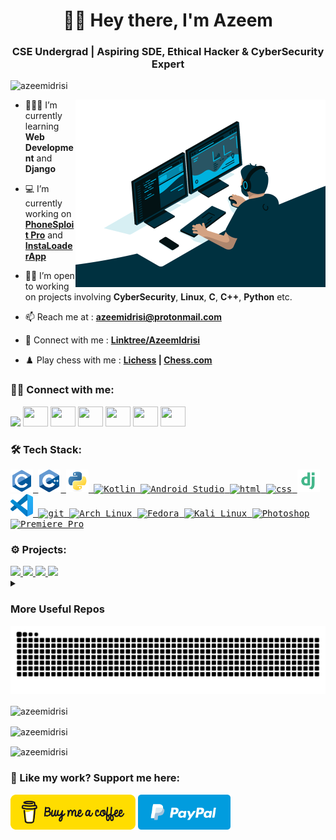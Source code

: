 <!-- [![MasterHead] -->
<h1 align="center">👋🏻 Hey there, I'm Azeem</h1>
<h3 align="center"> CSE Undergrad | Aspiring SDE, Ethical Hacker & CyberSecurity Expert</h3>

<p align="left"> <img
        src="https://komarev.com/ghpvc/?username=azeemidrisi&label=Profile%20views&color=0e75b6&style=flat"
        alt="azeemidrisi" /> </p>

<img align="right" alt="Coding" width="400" src="docs/avento.gif" />

- 🧑🏻‍💻 I’m currently learning **Web Development** and  **Django**

- 💻 I’m currently working on [**PhoneSploit Pro**](https://github.com/AzeemIdrisi/PhoneSploit-Pro) and
[**InstaLoaderApp**](https://github.com/AzeemIdrisi/InstaLoaderApp)

- 🤝🏻 I’m open to working on projects involving **CyberSecurity**, **Linux**, **C**, **C++**, **Python** etc.

- 📫 Reach me at : **<azeemidrisi@protonmail.com>**

- 📱 Connect with me : **[Linktree/AzeemIdrisi](https://linktr.ee/AzeemIdrisi)**

- ♟️ Play chess with me : **[Lichess](https://lichess.org/@/Lord_Azeem) | [Chess.com](https://chess.com/member/lord_azeem)**

<h3 align="left">🤙🏻 Connect with me:</h3>
<p align="left"><a href="https://www.twitter.com/Azeem_5202" target="_blank" rel="noreferrer"> <kbd> <img
            src="https://upload.wikimedia.org/wikipedia/commons/9/95/Twitter_new_X_logo.png"
            width="38" /></a> <a href="https://www.dev.to/AzeemIdrisi" target="_blank"
        rel="noreferrer"> <kbd> <img
            src="https://dev-to-uploads.s3.amazonaws.com/uploads/logos/resized_logo_UQww2soKuUsjaOGNB38o.png"
            width="40" height="32" /></a> <a href="https://www.facebook.com/Azeem.5202" target="_blank"
        rel="noreferrer"> <kbd> <img
            src="https://raw.githubusercontent.com/danielcranney/readme-generator/main/public/icons/socials/facebook.svg"
            width="40" height="32" /></a> <a href="http://www.instagram.com/azeem_5202" target="_blank"
        rel="noreferrer"> <kbd> <img
            src="https://raw.githubusercontent.com/danielcranney/readme-generator/main/public/icons/socials/instagram.svg"
            width="40" height="32" /></a> <a href="https://www.linkedin.com/in/azeem5202" target="_blank"
        rel="noreferrer"> <kbd> <img
            src="https://raw.githubusercontent.com/danielcranney/readme-generator/main/public/icons/socials/linkedin.svg"
            width="40" height="32" /></a> <a href="https://www.stackoverflow.com/users/20801729/mohd-azeem"
        target="_blank" rel="noreferrer"> <kbd> <img
            src="https://raw.githubusercontent.com/danielcranney/readme-generator/main/public/icons/socials/stackoverflow.svg"
            width="40" height="32" /></a> <a href="https://www.youtube.com/c/MrTricksMaster" target="_blank"
        rel="noreferrer"> <kbd> <img
            src="https://raw.githubusercontent.com/danielcranney/readme-generator/main/public/icons/socials/youtube.svg"
            width="40" height="32" /></a>
</p>

<h3 align="left">🛠️ Tech Stack:</h3>
<p align="left"> <a href="https://www.cprogramming.com/" target="_blank" rel="noreferrer">  <kbd> <img
            src="https://raw.githubusercontent.com/devicons/devicon/master/icons/c/c-original.svg" alt="c"
            width="36" /> </a>
    <a href="https://www.w3schools.com/cpp/" target="_blank" rel="noreferrer">  <kbd> <img
            src="https://raw.githubusercontent.com/devicons/devicon/master/icons/cplusplus/cplusplus-original.svg"
            alt="cplusplus" width="36" /> </a>
    <a href="https://www.python.org" target="_blank" rel="noreferrer">  <kbd> <img
            src="https://raw.githubusercontent.com/devicons/devicon/master/icons/python/python-original.svg"
            alt="python" width="36" /> </a>
    <a href="https://www.kotlinlang.org" target="_blank" rel="noreferrer">  <kbd> <img
            src="https://icon.icepanel.io/Technology/svg/Kotlin.svg"
            alt="Kotlin" width="36" /> </a>
    <a href="https://developer.android.com/studio/" target="_blank" rel="noreferrer">  <kbd> <img
            src="https://upload.wikimedia.org/wikipedia/commons/c/c1/Android_Studio_icon_%282023%29.svg"
            alt="Android Studio" width="36" /> </a>
    <a href="https://developer.mozilla.org/en-US/docs/Web/HTML" target="_blank" rel="noreferrer">  <kbd> <img
            src="https://www.w3.org/html/logo/downloads/HTML5_Logo.svg"
            alt="html" width="36" /> </a>
    <a href="https://developer.mozilla.org/en-US/docs/Web/CSS" target="_blank" rel="noreferrer">  <kbd> <img
            src="https://upload.wikimedia.org/wikipedia/commons/d/d5/CSS3_logo_and_wordmark.svg"
            alt="css" width="26" /> </a>
    <a href="https://www.djangoproject.com/" target="_blank" rel="noreferrer"> <kbd> <img src="https://raw.githubusercontent.com/vscode-icons/vscode-icons/0927fc72a1d655c12ec60178df88bef6da3b883d/icons/file_type_django.svg" width="36" alt="Django" /></a>
<!--     <a href="https://kotlinlang.org" target="_blank" rel="noreferrer">  <kbd> <img
            src="https://raw.githubusercontent.com/github/explore/4479d2a2c854198cb00160f8593519c14dc3b905/topics/kotlin/kotlin.png"
            alt="kotlin" width="36" /> </a> -->
    <a href="https://code.visualstudio.com/" target="_blank" rel="noreferrer">  <kbd> <img
            src="https://github.com/devicons/devicon/blob/master/icons/vscode/vscode-original.svg"
            title="Visual Studio Code" alt="Visual Studio Code" width="36"/> </a>
    <a href="https://git-scm.com/" target="_blank" rel="noreferrer">  <kbd> <img
            src="https://www.vectorlogo.zone/logos/git-scm/git-scm-icon.svg" alt="git" width="36"/>
        </a>
    <a href="https://archlinux.org/" target="_blank" rel="noreferrer"> <kbd>  <img
            src="https://upload.wikimedia.org/wikipedia/commons/1/13/Arch_Linux_%22Crystal%22_icon.svg"
            alt="Arch Linux" width="36" /> </a>
    <!--    <a href="https://endeavouros.com/" target="_blank" rel="noreferrer"> <img src="https://github.com/endeavouros-team/endeavouros-theming/blob/master/EndeavourOS-icon.png" alt="Linux Mint" width="36" height="40"/> </a> -->
    <a href="https://fedoraproject.org/" target="_blank" rel="noreferrer">  <kbd> <img
            src="https://upload.wikimedia.org/wikipedia/commons/4/41/Fedora_icon_%282021%29.svg"
            alt="Fedora" width="36"/> </a>
    <a href="https://www.kali.org/" target="_blank" rel="noreferrer">  <kbd> <img
            src="https://upload.wikimedia.org/wikipedia/commons/2/2b/Kali-dragon-icon.svg" alt="Kali Linux"
            width="36" /> </a>
    <!--   <a href="https://ubuntu.com/" target="_blank" rel="noreferrer"> <img src="https://assets.ubuntu.com/v1/29985a98-ubuntu-logo32.png" alt="Ubuntu" width="36" height="40"/> </a>
<a href="https://linuxmint.com/" target="_blank" rel="noreferrer"> <img src="https://upload.wikimedia.org/wikipedia/commons/3/3f/Linux_Mint_logo_without_wordmark.svg" alt="Linux Mint" width="36" height="40"/> </a> -->
    <a href="https://www.adobe.com/uk/products/photoshop.html" target="_blank" rel="noreferrer"> <kbd> <img
            src="https://upload.wikimedia.org/wikipedia/commons/thumb/a/af/Adobe_Photoshop_CC_icon.svg/240px-Adobe_Photoshop_CC_icon.svg.png"
            alt="Photoshop" width="36" /> </a> <a
        href="https://www.adobe.com/uk/products/premiere.html" target="_blank" rel="noreferrer"> <kbd> <img
            src="https://upload.wikimedia.org/wikipedia/commons/4/40/Adobe_Premiere_Pro_CC_icon.svg"
            alt="Premiere Pro" width="36" /> </a>
</p>

<h3 align="left">⚙️ Projects:</h3>
<a href="https://github.com/AzeemIdrisi/PhoneSploit-Pro"><img
        src="https://github-readme-stats.vercel.app/api/pin/?username=AzeemIdrisi&repo=PhoneSploit-Pro" />
</a>
<a href="https://github.com/AzeemIdrisi/InstaLoaderApp"><img
        src="https://github-readme-stats.vercel.app/api/pin/?username=AzeemIdrisi&repo=InstaLoaderApp" />
</a>
<a href="https://github.com/AzeemIdrisi/QR-Attendance-System"><img
        src="https://github-readme-stats.vercel.app/api/pin/?username=AzeemIdrisi&repo=QR-Attendance-System" />
</a>
<a href="https://github.com/AlphaCorpIN/Hacking-Repos"><img
        src="https://github-readme-stats.vercel.app/api/pin/?username=AlphaCorpIN&repo=Hacking-Repos" />
</a>

</br>
<details>
        <summary><h3> More Useful Repos</h3></summary>
<a href="https://github.com/AzeemIdrisi/StoreX"><img
        src="https://github-readme-stats.vercel.app/api/pin/?username=AzeemIdrisi&repo=StoreX" />
</a>
<a href="https://github.com/AzeemIdrisi/TweetifyMusic"><img
        src="https://github-readme-stats.vercel.app/api/pin/?username=AzeemIdrisi&repo=TweetifyMusic" />
</a>
<a href="https://github.com/AzeemIdrisi/ChatterBox"><img
        src="https://github-readme-stats.vercel.app/api/pin/?username=AzeemIdrisi&repo=ChatterBox" />
</a>
<a href="https://github.com/AzeemIdrisi/XeroSploit-Pro"><img
        src="https://github-readme-stats.vercel.app/api/pin/?username=AzeemIdrisi&repo=XeroSploit-Pro" />
</a>
<a href="https://github.com/AzeemIdrisi/SwiftChat"><img
        src="https://github-readme-stats.vercel.app/api/pin/?username=AzeemIdrisi&repo=SwiftChat" />
</a>
</details>

<picture>
    <source media="(prefers-color-scheme: dark)"
        srcset="https://raw.githubusercontent.com/AzeemIdrisi/AzeemIdrisi/output/github-contribution-grid-snake-dark.svg">
    <source media="(prefers-color-scheme: light)"
        srcset="https://raw.githubusercontent.com/AzeemIdrisi/AzeemIdrisi/output/github-contribution-grid-snake.svg">
    <img alt="github contribution grid snake animation"
        src="https://raw.githubusercontent.com/AzeemIdrisi/AzeemIdrisi/output/github-contribution-grid-snake.svg">
</picture>

<p><img align="center"
        src="https://github-readme-stats.vercel.app/api/top-langs?username=azeemidrisi&show_icons=true&locale=en&layout=compact"
        alt="azeemidrisi" /></p>

<p><img align="center"
        src="https://github-readme-stats.vercel.app/api?username=azeemidrisi&show_icons=true&include_all_commits=true&locale=en"
        alt="azeemidrisi" /></p>

<p><img align="center" src="https://github-readme-streak-stats.herokuapp.com/?user=azeemidrisi&"
        alt="azeemidrisi" /></p>

<h3 align="left">🚀 Like my work? Support me here:</h3>
<a href="https://www.buymeacoffee.com/AzeemIdrisi" target="_blank"> <kbd> <img
        src="docs/default-yellow.png" alt="Buy Me A Coffee"
        width="200"></a>
<a href="https://paypal.me/AzeemIdrisi" target="_blank"> <kbd> <img
        src="docs/paypal-button-blue.png" alt="PayPal"
        width="148"></a>

